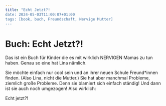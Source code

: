 ```yaml
---
title: "Echt Jetzt?!
date: 2024-05-03T11:00:07+01:00
tags: [book, buch, Freundschaft, Nervige Mutter]
---
```


# Buch: Echt Jetzt?!

Das ist ein Buch für Kinder die es mit wirklich NERVIGEN Mamas zu tun haben.
Genau so eine hat Lina nämlich.

Sie möchte einfach nur cool sein und an ihrer neuen Schule Freund*innen finden. (Also Lina, nicht die Mutter.)
Sie hat aber manchmal Probleme, ziemlich große Probleme. Denn sie blamiert sich einfach ständig!
Und dann ist sie auch noch umgezogen! Also wirklich:

Echt jetzt?!
